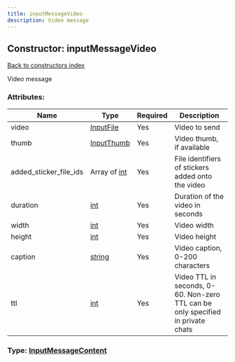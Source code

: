 ```yaml
---
title: inputMessageVideo
description: Video message
---
```

## Constructor: inputMessageVideo  
[Back to constructors index](index.md)



Video message

### Attributes:

| Name     |    Type       | Required | Description |
|----------|---------------|----------|-------------|
|video|[InputFile](../types/InputFile.md) | Yes|Video to send|
|thumb|[InputThumb](../types/InputThumb.md) | Yes|Video thumb, if available|
|added\_sticker\_file\_ids|Array of [int](../constructors/int.md) | Yes|File identifiers of stickers added onto the video|
|duration|[int](../types/int.md) | Yes|Duration of the video in seconds|
|width|[int](../types/int.md) | Yes|Video width|
|height|[int](../types/int.md) | Yes|Video height|
|caption|[string](../types/string.md) | Yes|Video caption, 0-200 characters|
|ttl|[int](../types/int.md) | Yes|Video TTL in seconds, 0-60. Non-zero TTL can be only specified in private chats|



### Type: [InputMessageContent](../types/InputMessageContent.md)



